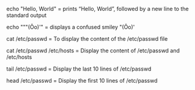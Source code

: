 echo "Hello, World" = prints “Hello, World”, followed by a new line to the standard output

echo "\""(Ôo)'" = displays a confused smiley "(Ôo)'

cat /etc/passwd = To display the content of the /etc/passwd file 

cat /etc/passwd /etc/hosts = Display the content of /etc/passwd and /etc/hosts

tail /etc/passwd = Display the last 10 lines of /etc/passwd

head /etc/passwd = Display the first 10 lines of /etc/passwd
